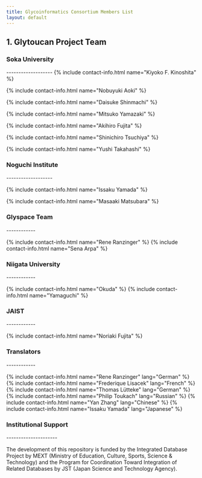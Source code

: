 ```yaml
---
title: Glycoinformatics Consortium Members List
layout: default
---
```

<h2>1. Glytoucan Project Team</h2>
<h3><a class="anchor" href="#soka-university" aria-hidden="true"></a>Soka University</h3>
-------------------
{% include contact-info.html name="Kiyoko F. Kinoshita" %}

{% include contact-info.html name="Nobuyuki Aoki" %}

{% include contact-info.html name="Daisuke Shinmachi" %}

{% include contact-info.html name="Mitsuko Yamazaki" %}

{% include contact-info.html name="Akihiro Fujita" %}

{% include contact-info.html name="Shinichiro Tsuchiya" %}

{% include contact-info.html name="Yushi Takahashi" %}

<h3><a class="anchor" href="#noguchi-institute" aria-hidden="true"></a>Noguchi Institute</h3>
-------------------

{% include contact-info.html name="Issaku Yamada" %}

{% include contact-info.html name="Masaaki Matsubara" %}

<h3><a class="anchor" href="#glyspace" aria-hidden="true"></a>Glyspace Team</h3>
------------

{% include contact-info.html name="Rene Ranzinger" %}
{% include contact-info.html name="Sena Arpa" %}

<h3><a class="anchor" href="#niigata" aria-hidden="true"></a>Niigata University</h3>
------------

{% include contact-info.html name="Okuda" %}
{% include contact-info.html name="Yamaguchi" %}

<h3><a class="anchor" href="#jaist" aria-hidden="true"></a>JAIST</h3>
------------

{% include contact-info.html name="Noriaki Fujita" %}

<h3><a class="anchor" href="#translators" aria-hidden="true"></a>Translators</h3>
------------

{% include contact-info.html name="Rene Ranzinger" lang="German" %}
{% include contact-info.html name="Frederique Lisacek" lang="French" %}
{% include contact-info.html name="Thomas Lütteke" lang="German" %}
{% include contact-info.html name="Philip Toukach" lang="Russian" %}
{% include contact-info.html name="Yan Zhang" lang="Chinese" %}
{% include contact-info.html name="Issaku Yamada" lang="Japanese" %}


<h3><a class="anchor" href="#support" aria-hidden="true"></a>Institutional Support</h3>
---------------------

The development of this repository is funded by the Integrated Database Project by MEXT (Ministry of Education, Culture, Sports, Science & Technology) and the Program for Coordination Toward Integration of Related Databases by JST (Japan Science and Technology Agency).
